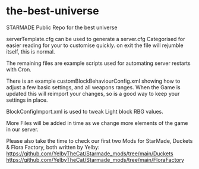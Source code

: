 # the-best-universe
 STARMADE Public Repo for the best universe

serverTemplate.cfg can be used to generate a server.cfg
Categorised for easier reading for your to customise quickly.
on exit the file will rejumble itself, this is normal.

The remaining files are example scripts used for automating server restarts with Cron.

There is an example customBlockBehaviourConfig.xml showing how to adjust a few basic settings, and all weapons ranges.
When the Game is updated this will reimport your changes, so is a good way to keep your settings in place.

BlockConfigImport.xml is used to tweak Light block RBG values.

More Files will be added in time as we change more elements of the game in our server.


Please also take the time to check our first two Mods for StarMade, Duckets & Flora Factory, both written by Yelby:
https://github.com/YelbyTheCat/Starmade_mods/tree/main/Duckets
https://github.com/YelbyTheCat/Starmade_mods/tree/main/FloraFactory
